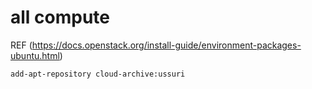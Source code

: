 # all compute
REF (https://docs.openstack.org/install-guide/environment-packages-ubuntu.html)
```bash
add-apt-repository cloud-archive:ussuri
```
